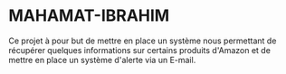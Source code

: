 # MAHAMAT-IBRAHIM
Ce projet à pour but de mettre en place un système nous permettant de récupérer quelques informations sur certains produits d'Amazon et de mettre en place un système d'alerte via un E-mail. 
